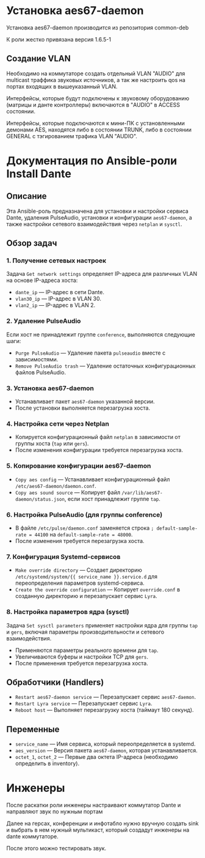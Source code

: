 # Установка aes67-daemon

Установка aes67-daemon производится из репозитория common-deb

К роли жестко привязана версия 1.6.5-1

## Создание VLAN

Необходимо на коммутаторе создать отдельный VLAN "AUDIO" для multicast траффика звуковых источников, а так же настроить qos на портах входящих в вышеуказанный VLAN.

Интерфейсы, которые будут подключены к звуковому оборудованию (матрицы и данте контроллеры) включаются в "AUDIO" в ACCESS состоянии.

Интерфейсы, которые подключаются к мини-ПК с установленными демонами AES, находятся либо в состоянии TRUNK, либо в состоянии GENERAL с тэгированием трафика VLAN "AUDIO".

# Документация по Ansible-роли Install Dante

## Описание
Эта Ansible-роль предназначена для установки и настройки сервиса Dante, удаления PulseAudio, установки и конфигурации `aes67-daemon`, а также настройки сетевого взаимодействия через `netplan` и `sysctl`.

## Обзор задач

### 1. Получение сетевых настроек
Задача `Get network settings` определяет IP-адреса для различных VLAN на основе IP-адреса хоста:
- `dante_ip` — IP-адрес в сети Dante.
- `vlan30_ip` — IP-адрес в VLAN 30.
- `vlan2_ip` — IP-адрес в VLAN 2.

### 2. Удаление PulseAudio
Если хост не принадлежит группе `conference`, выполняются следующие шаги:
- `Purge PulseAudio` — Удаление пакета `pulseaudio` вместе с зависимостями.
- `Remove PulseAudio trash` — Удаление остаточных конфигурационных файлов PulseAudio.

### 3. Установка aes67-daemon
- Устанавливает пакет `aes67-daemon` указанной версии.
- После установки выполняется перезагрузка хоста.

### 4. Настройка сети через Netplan
- Копируется конфигурационный файл `netplan` в зависимости от группы хоста (`tap` или `gers`).
- После изменения конфигурации требуется перезагрузка хоста.

### 5. Копирование конфигурации aes67-daemon
- `Copy aes config` — Устанавливает конфигурационный файл `/etc/aes67-daemon/daemon.conf`.
- `Copy aes sound source` — Копирует файл `/var/lib/aes67-daemon/status.json`, если хост принадлежит группе `tap`.

### 6. Настройка PulseAudio (для группы conference)
- В файле `/etc/pulse/daemon.conf` заменяется строка `; default-sample-rate = 44100` на `default-sample-rate = 48000`.
- После изменения требуется перезагрузка хоста.

### 7. Конфигурация Systemd-сервисов
- `Make override directory` — Создает директорию `/etc/systemd/system/{{ service_name }}.service.d` для переопределения параметров systemd-сервиса.
- `Create the override configuration` — Копирует `override.conf` в созданную директорию и перезапускает сервис `Lyra`.

### 8. Настройка параметров ядра (sysctl)
Задача `Set sysctl parameters` применяет настройки ядра для группы `tap` и `gers`, включая параметры производительности и сетевого взаимодействия.
- Применяются параметры реального времени для `tap`.
- Увеличиваются буферы и настройки TCP для `gers`.
- После применения требуется перезагрузка хоста.

## Обработчики (Handlers)
- `Restart aes67-daemon service` — Перезапускает сервис `aes67-daemon`.
- `Restart Lyra service` — Перезапускает сервис `Lyra`.
- `Reboot host` — Выполняет перезагрузку хоста (таймаут 180 секунд).

## Переменные
- `service_name` — Имя сервиса, который переопределяется в systemd.
- `aes_version` — Версия пакета `aes67-daemon`, которая устанавливается.
- `octet_1`, `octet_2` — Первые два октета IP-адреса (необходимо определить в inventory).

# Инженеры

После раскатки роли инженеры настраивают коммутатор Dante и направляют звук по нужным портам

Далее на герсах, конференции и инфотабло нужно вручную создать sink и выбрать в нем нужный мультикаст, который создадут инженеры на dante коммутаторе.

После этого можно тестировать звук.
